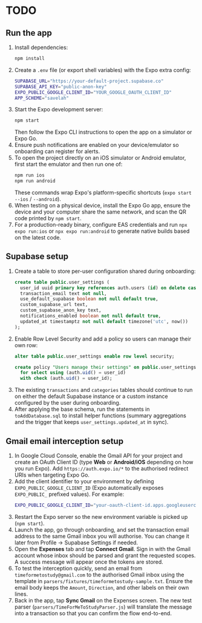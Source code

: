 # TODO

## Run the app

1. Install dependencies:
   ```bash
   npm install
   ```
2. Create a `.env` file (or export shell variables) with the Expo extra config:
   ```bash
   SUPABASE_URL="https://your-default-project.supabase.co"
   SUPABASE_API_KEY="public-anon-key"
   EXPO_PUBLIC_GOOGLE_CLIENT_ID="YOUR_GOOGLE_OAUTH_CLIENT_ID"
   APP_SCHEME="savelah"
   ```
3. Start the Expo development server:
   ```bash
   npm start
   ```
   Then follow the Expo CLI instructions to open the app on a simulator or Expo Go.
4. Ensure push notifications are enabled on your device/emulator so onboarding can register for alerts.
5. To open the project directly on an iOS simulator or Android emulator, first start the emulator and then run one of:
   ```bash
   npm run ios
   npm run android
   ```
   These commands wrap Expo's platform-specific shortcuts (`expo start --ios` / `--android`).
6. When testing on a physical device, install the Expo Go app, ensure the device and your computer share the same network, and scan the QR code printed by `npm start`.
7. For a production-ready binary, configure EAS credentials and run `npx expo run:ios` or `npx expo run:android` to generate native builds based on the latest code.

## Supabase setup

1. Create a table to store per-user configuration shared during onboarding:
   ```sql
   create table public.user_settings (
     user_id uuid primary key references auth.users (id) on delete cascade,
     transaction_email text not null,
     use_default_supabase boolean not null default true,
     custom_supabase_url text,
     custom_supabase_anon_key text,
     notifications_enabled boolean not null default true,
     updated_at timestamptz not null default timezone('utc', now())
   );
   ```
2. Enable Row Level Security and add a policy so users can manage their own row:
   ```sql
   alter table public.user_settings enable row level security;

   create policy "Users manage their settings" on public.user_settings
     for select using (auth.uid() = user_id)
     with check (auth.uid() = user_id);
   ```
3. The existing `transactions` and `categories` tables should continue to run on either the default Supabase instance or a custom instance configured by the user during onboarding.
4. After applying the base schema, run the statements in `toAddDatabase.sql` to install helper functions (summary aggregations and the trigger that keeps `user_settings.updated_at` in sync).

## Gmail email interception setup

1. In Google Cloud Console, enable the Gmail API for your project and create an OAuth Client ID (type **Web** or **Android/iOS** depending on how you run Expo). Add `https://auth.expo.io/*` to the authorised redirect URIs when targeting Expo Go.
2. Add the client identifier to your environment by defining `EXPO_PUBLIC_GOOGLE_CLIENT_ID` (Expo automatically exposes `EXPO_PUBLIC_` prefixed values). For example:
   ```bash
   EXPO_PUBLIC_GOOGLE_CLIENT_ID="your-oauth-client-id.apps.googleusercontent.com"
   ```
3. Restart the Expo server so the new environment variable is picked up (`npm start`).
4. Launch the app, go through onboarding, and set the transaction email address to the same Gmail inbox you will authorise. You can change it later from Profile → Supabase Settings if needed.
5. Open the **Expenses** tab and tap **Connect Gmail**. Sign in with the Gmail account whose inbox should be parsed and grant the requested scopes. A success message will appear once the tokens are stored.
6. To test the interception quickly, send an email from `timeformetostudy@gmail.com` to the authorised Gmail inbox using the template in `parsers/fixtures/timeformetostudy-sample.txt`. Ensure the email body keeps the `Amount`, `Direction`, and other labels on their own lines.
7. Back in the app, tap **Sync Gmail** on the Expenses screen. The new test parser (`parsers/TimeForMeToStudyParser.js`) will translate the message into a transaction so that you can confirm the flow end-to-end.
